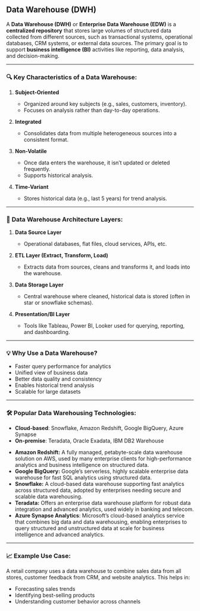 ## **Data Warehouse (DWH)**

A **Data Warehouse (DWH)** or **Enterprise Data Warehouse (EDW)** is a **centralized repository** that stores large volumes of structured data collected from different sources, such as transactional systems, operational databases, CRM systems, or external data sources. The primary goal is to support **business intelligence (BI)** activities like reporting, data analysis, and decision-making.

---

### 🔍 **Key Characteristics of a Data Warehouse:**

1. **Subject-Oriented**

   * Organized around key subjects (e.g., sales, customers, inventory).
   * Focuses on analysis rather than day-to-day operations.

2. **Integrated**

   * Consolidates data from multiple heterogeneous sources into a consistent format.

3. **Non-Volatile**

   * Once data enters the warehouse, it isn’t updated or deleted frequently.
   * Supports historical analysis.

4. **Time-Variant**

   * Stores historical data (e.g., last 5 years) for trend analysis.

---

### 🧱 **Data Warehouse Architecture Layers:**

1. **Data Source Layer**

   * Operational databases, flat files, cloud services, APIs, etc.

2. **ETL Layer (Extract, Transform, Load)**

   * Extracts data from sources, cleans and transforms it, and loads into the warehouse.

3. **Data Storage Layer**

   * Central warehouse where cleaned, historical data is stored (often in star or snowflake schemas).

4. **Presentation/BI Layer**

   * Tools like Tableau, Power BI, Looker used for querying, reporting, and dashboarding.

---

### 💡 **Why Use a Data Warehouse?**

* Faster query performance for analytics
* Unified view of business data
* Better data quality and consistency
* Enables historical trend analysis
* Scalable for large datasets

---

### 🛠️ **Popular Data Warehousing Technologies:**

* **Cloud-based**: Snowflake, Amazon Redshift, Google BigQuery, Azure Synapse
* **On-premise**: Teradata, Oracle Exadata, IBM DB2 Warehouse

- **Amazon Redshift:** A fully managed, petabyte-scale data warehouse solution on AWS, used by many enterprise clients for high-performance analytics and business intelligence on structured data.
- **Google BigQuery:** Google’s serverless, highly scalable enterprise data warehouse for fast SQL analytics using structured data.
- **Snowflake:** A cloud-based data warehouse supporting fast analytics across structured data, adopted by enterprises needing secure and scalable data warehousing.
- **Teradata:** Offers an enterprise data warehouse platform for robust data integration and advanced analytics, used widely in banking and telecom.
- **Azure Synapse Analytics**: Microsoft’s cloud-based analytics service that combines big data and data warehousing, enabling enterprises to query structured and unstructured data at scale for business intelligence and advanced analytics.

---

### 📈 **Example Use Case:**

A retail company uses a data warehouse to combine sales data from all stores, customer feedback from CRM, and website analytics. This helps in:

* Forecasting sales trends
* Identifying best-selling products
* Understanding customer behavior across channels
